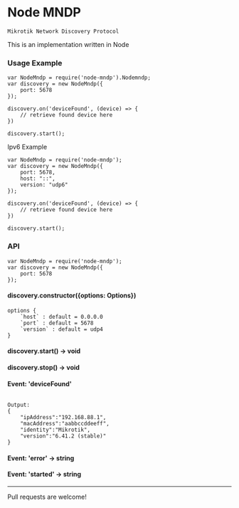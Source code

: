 # Node MNDP
`Mikrotik Network Discovery Protocol`

This is an implementation written in Node


### Usage Example
```
var NodeMndp = require('node-mndp').Nodemndp;
var discovery = new NodeMndp({
    port: 5678
});

discovery.on('deviceFound', (device) => {
    // retrieve found device here
})

discovery.start();
```

Ipv6 Example
```
var NodeMndp = require('node-mndp');
var discovery = new NodeMndp({
    port: 5678,
    host: "::",
    version: "udp6"
});

discovery.on('deviceFound', (device) => {
    // retrieve found device here
})

discovery.start();
```
### API
```
var NodeMndp = require('node-mndp');
var discovery = new NodeMndp({
    port: 5678
});
```

#### discovery.constructor({options: Options})
```
options {
    `host` : default = 0.0.0.0
    `port` : default = 5678
    `version` : default = udp4
}
```

#### discovery.start() -> void

#### discovery.stop() -> void

#### Event: 'deviceFound'
```

Output:
{
    "ipAddress":"192.168.88.1",
    "macAddress":"aabbccddeeff",
    "identity":"Mikrotik",
    "version":"6.41.2 (stable)"
}

```
#### Event: 'error' -> string

#### Event: 'started' -> string

---
Pull requests are welcome!

